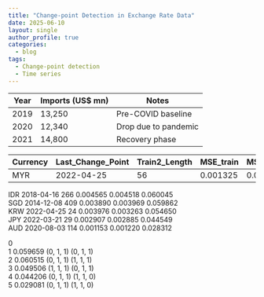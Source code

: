 ```yaml
---
title: "Change-point Detection in Exchange Rate Data"
date: 2025-06-10
layout: single
author_profile: true
categories:
  - blog
tags:
  - Change-point detection
  - Time series
---
```


| Year | Imports (US$ mn) | Notes                |
|------|------------------|----------------------|
| 2019 | 13,250           | Pre-COVID baseline   |
| 2020 | 12,340           | Drop due to pandemic |
| 2021 | 14,800           | Recovery phase       |



|Currency| Last_Change_Point|  Train2_Length | MSE_train |  MSE_train2 | MAE_train | MAE_train2 | ARIMA_order_train | ARIMA_order_train2 |
|--------|------------------|----------------|-----------|-------------|-----------|------------|-------------------|--------------------|
|  MYR   |  2022-04-25      |      56        |  0.001325 |   0.001388  |  0.032519 |  0.031118  |     (1, 1, 0)     |     (1, 1, 0)      |
IDR        2018-04-16            266   0.004565    0.004518   0.060045   
SGD        2014-12-08            409   0.003890    0.003969   0.059862   
KRW        2022-04-25             24   0.003976    0.003263   0.054650   
JPY        2022-03-21             29   0.002907    0.002885   0.044549   
AUD        2020-08-03            114   0.001153    0.001220   0.028312   

0      
1    0.059659         (0, 1, 1)          (0, 1, 1)  
2    0.060515         (0, 1, 1)          (1, 1, 1)  
3    0.049506         (1, 1, 1)          (0, 1, 1)  
4    0.044206         (0, 1, 1)          (1, 1, 0)  
5    0.029081         (0, 1, 1)          (1, 1, 0)
